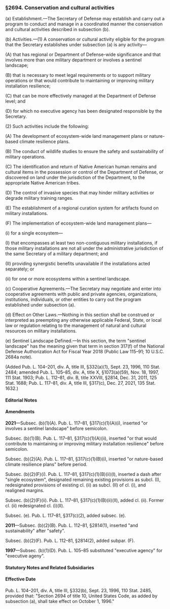 ### §2694. Conservation and cultural activities ###

(a) Establishment.—The Secretary of Defense may establish and carry out a program to conduct and manage in a coordinated manner the conservation and cultural activities described in subsection (b).

(b) Activities.—(1) A conservation or cultural activity eligible for the program that the Secretary establishes under subsection (a) is any activity—

(A) that has regional or Department of Defense-wide significance and that involves more than one military department or involves a sentinel landscape;

(B) that is necessary to meet legal requirements or to support military operations or that would contribute to maintaining or improving military installation resilience;

(C) that can be more effectively managed at the Department of Defense level; and

(D) for which no executive agency has been designated responsible by the Secretary.

(2) Such activities include the following:

(A) The development of ecosystem-wide land management plans or nature-based climate resilience plans.

(B) The conduct of wildlife studies to ensure the safety and sustainability of military operations.

(C) The identification and return of Native American human remains and cultural items in the possession or control of the Department of Defense, or discovered on land under the jurisdiction of the Department, to the appropriate Native American tribes.

(D) The control of invasive species that may hinder military activities or degrade military training ranges.

(E) The establishment of a regional curation system for artifacts found on military installations.

(F) The implementation of ecosystem-wide land management plans—

(i) for a single ecosystem—

(I) that encompasses at least two non-contiguous military installations, if those military installations are not all under the administrative jurisdiction of the same Secretary of a military department; and

(II) providing synergistic benefits unavailable if the installations acted separately; or

(ii) for one or more ecosystems within a sentinel landscape.

(c) Cooperative Agreements.—The Secretary may negotiate and enter into cooperative agreements with public and private agencies, organizations, institutions, individuals, or other entities to carry out the program established under subsection (a).

(d) Effect on Other Laws.—Nothing in this section shall be construed or interpreted as preempting any otherwise applicable Federal, State, or local law or regulation relating to the management of natural and cultural resources on military installations.

(e) Sentinel Landscape Defined.—In this section, the term "sentinel landscape" has the meaning given that term in section 317(f) of the National Defense Authorization Act for Fiscal Year 2018 (Public Law 115–91; 10 U.S.C. 2684a note).

(Added Pub. L. 104–201, div. A, title III, §332(a)(1), Sept. 23, 1996, 110 Stat. 2484; amended Pub. L. 105–85, div. A, title X, §1073(a)(59), Nov. 18, 1997, 111 Stat. 1903; Pub. L. 112–81, div. B, title XXVIII, §2814, Dec. 31, 2011, 125 Stat. 1688; Pub. L. 117–81, div. A, title III, §317(c), Dec. 27, 2021, 135 Stat. 1632.)

#### **Editorial Notes** ####

#### Amendments ####

**2021**—Subsec. (b)(1)(A). Pub. L. 117–81, §317(c)(1)(A)(i), inserted "or involves a sentinel landscape" before semicolon.

Subsec. (b)(1)(B). Pub. L. 117–81, §317(c)(1)(A)(ii), inserted "or that would contribute to maintaining or improving military installation resilience" before semicolon.

Subsec. (b)(2)(A). Pub. L. 117–81, §317(c)(1)(B)(i), inserted "or nature-based climate resilience plans" before period.

Subsec. (b)(2)(F)(i). Pub. L. 117–81, §317(c)(1)(B)(ii)(I), inserted a dash after "single ecosystem", designated remaining existing provisions as subcl. (I), redesignated provisions of existing cl. (ii) as subcl. (II) of cl. (i), and realigned margins.

Subsec. (b)(2)(F)(ii). Pub. L. 117–81, §317(c)(1)(B)(ii)(II), added cl. (ii). Former cl. (ii) redesignated cl. (i)(II).

Subsec. (e). Pub. L. 117–81, §317(c)(2), added subsec. (e).

**2011**—Subsec. (b)(2)(B). Pub. L. 112–81, §2814(1), inserted "and sustainability" after "safety".

Subsec. (b)(2)(F). Pub. L. 112–81, §2814(2), added subpar. (F).

**1997**—Subsec. (b)(1)(D). Pub. L. 105–85 substituted "executive agency" for "executive ageny".

#### **Statutory Notes and Related Subsidiaries** ####

#### Effective Date ####

Pub. L. 104–201, div. A, title III, §332(b), Sept. 23, 1996, 110 Stat. 2485, provided that: "Section 2694 of title 10, United States Code, as added by subsection (a), shall take effect on October 1, 1996."